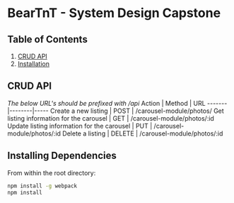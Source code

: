 # BearTnT - System Design Capstone

## Table of Contents

1. [CRUD API](#CRUD)
2. [Installation](#Installing)

## CRUD API

*The below URL's should be prefixed with /api*
Action | Method | URL
-------|--------|-----
Create a new listing | POST | /carousel-module/photos/
Get listing information for the carousel | GET | /carousel-module/photos/:id
Update listing information for the carousel | PUT | /carousel-module/photos/:id
Delete a listing | DELETE | /carousel-module/photos/:id

## Installing Dependencies

From within the root directory:

```sh
npm install -g webpack
npm install
```

